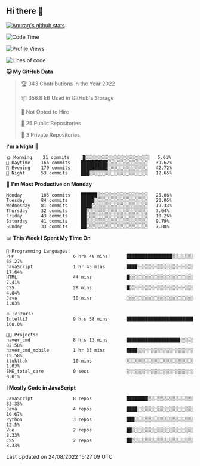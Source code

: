 ## Hi there 👋

[![Anurag's github stats](https://github-readme-stats.vercel.app/api?username=Songwonseok)](https://github.com/anuraghazra/github-readme-stats)



<!--START_SECTION:waka-->
![Code Time](http://img.shields.io/badge/Code%20Time-1%2C716%20hrs%2035%20mins-blue)

![Profile Views](http://img.shields.io/badge/Profile%20Views-0-blue)

![Lines of code](https://img.shields.io/badge/From%20Hello%20World%20I%27ve%20Written-3%20Million%20lines%20of%20code-blue)

**🐱 My GitHub Data** 

> 🏆 343 Contributions in the Year 2022
 > 
> 📦 356.8 kB Used in GitHub's Storage 
 > 
> 🚫 Not Opted to Hire
 > 
> 📜 25 Public Repositories 
 > 
> 🔑 3 Private Repositories  
 > 
**I'm a Night 🦉** 

```text
🌞 Morning    21 commits     █░░░░░░░░░░░░░░░░░░░░░░░░   5.01% 
🌆 Daytime    166 commits    ██████████░░░░░░░░░░░░░░░   39.62% 
🌃 Evening    179 commits    ██████████░░░░░░░░░░░░░░░   42.72% 
🌙 Night      53 commits     ███░░░░░░░░░░░░░░░░░░░░░░   12.65%

```
📅 **I'm Most Productive on Monday** 

```text
Monday       105 commits    ██████░░░░░░░░░░░░░░░░░░░   25.06% 
Tuesday      84 commits     █████░░░░░░░░░░░░░░░░░░░░   20.05% 
Wednesday    81 commits     ████░░░░░░░░░░░░░░░░░░░░░   19.33% 
Thursday     32 commits     ██░░░░░░░░░░░░░░░░░░░░░░░   7.64% 
Friday       43 commits     ██░░░░░░░░░░░░░░░░░░░░░░░   10.26% 
Saturday     41 commits     ██░░░░░░░░░░░░░░░░░░░░░░░   9.79% 
Sunday       33 commits     ██░░░░░░░░░░░░░░░░░░░░░░░   7.88%

```


📊 **This Week I Spent My Time On** 

```text
💬 Programming Languages: 
PHP                      6 hrs 48 mins       █████████████████░░░░░░░░   68.27% 
JavaScript               1 hr 45 mins        ████░░░░░░░░░░░░░░░░░░░░░   17.64% 
HTML                     44 mins             █░░░░░░░░░░░░░░░░░░░░░░░░   7.41% 
CSS                      28 mins             █░░░░░░░░░░░░░░░░░░░░░░░░   4.84% 
Java                     10 mins             ░░░░░░░░░░░░░░░░░░░░░░░░░   1.83%

🔥 Editors: 
IntelliJ                 9 hrs 58 mins       █████████████████████████   100.0%

🐱‍💻 Projects: 
naver_cmd                8 hrs 13 mins       ████████████████████░░░░░   82.58% 
naver_cmd_mobile         1 hr 33 mins        ████░░░░░░░░░░░░░░░░░░░░░   15.58% 
ttukttak                 10 mins             ░░░░░░░░░░░░░░░░░░░░░░░░░   1.83% 
SME_total_care           0 secs              ░░░░░░░░░░░░░░░░░░░░░░░░░   0.01%

```

**I Mostly Code in JavaScript** 

```text
JavaScript               8 repos             ████████░░░░░░░░░░░░░░░░░   33.33% 
Java                     4 repos             ████░░░░░░░░░░░░░░░░░░░░░   16.67% 
Python                   3 repos             ███░░░░░░░░░░░░░░░░░░░░░░   12.5% 
Vue                      2 repos             ██░░░░░░░░░░░░░░░░░░░░░░░   8.33% 
CSS                      2 repos             ██░░░░░░░░░░░░░░░░░░░░░░░   8.33%

```



 Last Updated on 24/08/2022 15:27:09 UTC
<!--END_SECTION:waka-->
